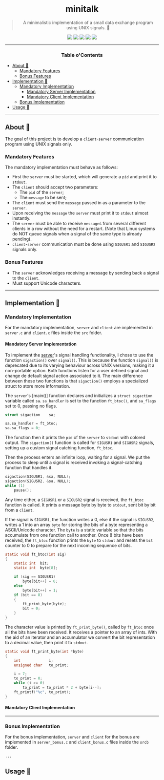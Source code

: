 <a name="readme-top"></a>
<div align="center">

# minitalk

> A minimalistic implementation of a small data exchange program using UNIX signals. 

<p>
    <img src="https://img.shields.io/badge/score-%20%2F%20100-success?style=for-the-badge" />
    <img src="https://img.shields.io/github/repo-size/PedroZappa/42_minitalk?style=for-the-badge&logo=github">
    <img src="https://img.shields.io/github/languages/count/PedroZappa/42_minitalk?style=for-the-badge&logo=" />
    <img src="https://img.shields.io/github/languages/top/PedroZappa/42_minitalk?style=for-the-badge" />
    <img src="https://img.shields.io/github/last-commit/PedroZappa/42_minitalk?style=for-the-badge" />
</p>

___

<h3>Table o'Contents</h3>

</div>

<!-- mtoc-start -->

* [About 📌](#about-)
  * [Mandatory Features](#mandatory-features)
  * [Bonus Features](#bonus-features)
* [Implementation 📜](#implementation-)
  * [Mandatory Implementation](#mandatory-implementation)
    * [Mandatory Server Implementation](#mandatory-server-implementation)
    * [Mandatory Client Implementation](#mandatory-client-implementation)
  * [Bonus Implementation](#bonus-implementation)
* [Usage 🏁](#usage-)

<!-- mtoc-end -->

<div align="left">

___

## About 📌

The goal of this project is to develop a `client`-`server` communication program using UNIX signals only.

### Mandatory Features

The mandatory implementation must behave as follows:

* First the `server` must be started, which will generate a `pid` and print it to `stdout`.
* The `client` should accept two parameters:
	* The `pid` of the `server`;
	* The `message` to be sent;
* The `client` must send the `message` passed in as a parameter to the `server`.
* Upon receiving the `message` the `server` must print it to `stdout` almost instantly.
* The `server` must be able to receive `message`s from several different clients in a row without the need for a restart. (Note that Linux systems do NOT queue signals when a signal of the same type is already pending).
* `client`-`server` communication must be done using `SIGUSR1` and `SIGUSR2` signals only.

### Bonus Features

* The `server` acknowledges receiving a message by sending back a signal to the `client`.
* Must support Unicode characters.

___

## Implementation 📜

### Mandatory Implementation

For the mandatory implementation, `server` and `client` are implemented in `server.c` and `client.c` files inside the `src` folder.

#### Mandatory Server Implementation

To implement the [server](https://github.com/PedroZappa/42_minitalk/blob/main/src/server.c)'s signal handling functionality, I chose to use the function `sigaction()` over `signal()`. This is because the function `signal()` is deprecated due to its varying behaviour across UNIX versions, making it a non-portable option. Both functions listen for a user defined signal and change de default signal action associated to it. The main difference between these two functions is that `sigaction()` employs a specialized struct to store more information.

The `server`'s [main()] function declares and initializes a `struct sigaction` variable called `sa`. `sa_handler` is set to the function `ft_btoc()`, and `sa_flags` set to 0, passing no flags.
```c
struct sigaction	sa;

sa.sa_handler = ft_btoc;
sa.sa_flags = 0;
```

The function then it prints the `pid` of the `server` to `stdout` with colored output.
The `sigaction()` function is called for `SIGUSR1` and `SIGUSR2` signals, setting up a custom signal catching function, `ft_btoc`.

Then the process enters an infinite loop, waiting for a signal. We put the process to sleep until a signal is received invoking a signal-catching function that handles it.
```c
sigaction(SIGUSR1, &sa, NULL);
sigaction(SIGUSR2, &sa, NULL);
while (1)
	pause();
```

Any time either, a `SIGUSR1` or a `SIGUSR2` signal is received, the `ft_btoc` function is called. It prints a message byte by byte to `stdout`, sent bit by bit from a `client`.

If the signal is `SIGUSR1`, the function writes a 0, else if the signal is `SIGUSR2`, writes a 1 into an array `byte` for storing the bits of a byte representing a ASCII/Unicode character. The `byte` is a static variable so that the bits accumulate from one function call to another. Once 8 bits have been received, the `ft_btoc` function prints the `byte` to `stdout` and resets the `bit` counter to 0 to prepare for the next incoming sequence of bits.
```c
static void	ft_btoc(int sig)
{
	static int	bit;
	static int	byte[8];

	if (sig == SIGUSR1)
		byte[bit++] = 0;
	else
		byte[bit++] = 1;
	if (bit == 8)
	{
		ft_print_byte(byte);
		bit = 0;
	}
}
```

The character value is printed by `ft_print_byte()`, called by `ft_btoc` once all the bits have been received. It receives a pointer to an array of ints. With the aid of an iterator and an accumulator we convert the bit representation to a decimal value, then print it to `stdout`.
```c
static void	ft_print_byte(int *byte)
{
	int				i;
	unsigned char	to_print;

	i = 7;
	to_print = 0;
	while (i >= 0)
		to_print = to_print * 2 + byte[i--];
	ft_printf("%c", to_print);
}
```

#### Mandatory Client Implementation


___
### Bonus Implementation

For the bonus implementation, `server` and `client` for the bonus are implemented in `server_bonus.c` and `client_bonus.c` files inside the `srcb` folder.

	...

## Usage 🏁

</div>
